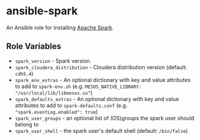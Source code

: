 # ansible-spark

An Ansible role for installing [Apache Spark](https://spark.apache.org).

## Role Variables

- `spark_version` - Spark version.
- `spark_cloudera_distribution` - Cloudera distribution version (default: `cdh5.4`)
- `spark_env_extras` - An optional dictionary with key and value attributes to add to `spark-env.sh` (e.g. `MESOS_NATIVE_LIBRARY: "/usr/local/lib/libmesos.so"`)
- `spark_defaults_extras` - An optional dictionary with key and value attributes
  to add to `spark-defaults.conf` (e.g. `"spark.eventLog.enabled": true`)
- `spark_user_groups` - an optional list of (OS)groups the spark user should belong to
- `spark_user_shell` - the spark user's default shell (default: `/bin/false`)
